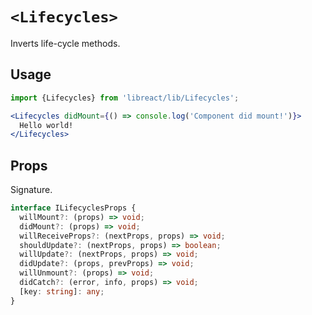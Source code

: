 # `<Lifecycles>`

Inverts life-cycle methods.


## Usage

```jsx
import {Lifecycles} from 'libreact/lib/Lifecycles';

<Lifecycles didMount={() => console.log('Component did mount!')}>
  Hello world!
</Lifecycles>
```


## Props

Signature.

```ts
interface ILifecyclesProps {
  willMount?: (props) => void;
  didMount?: (props) => void;
  willReceiveProps?: (nextProps, props) => void;
  shouldUpdate?: (nextProps, props) => boolean;
  willUpdate?: (nextProps, props) => void;
  didUpdate?: (props, prevProps) => void;
  willUnmount?: (props) => void;
  didCatch?: (error, info, props) => void;
  [key: string]: any;
}
```
